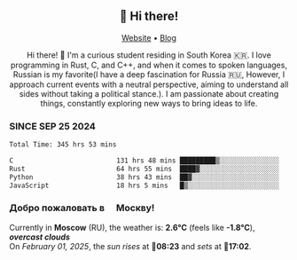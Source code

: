 <h2 align="center">👋 Hi there!</h2>
<p align="center">
  <a href="https://urdekcah.ru">Website</a> •
  <a href="https://urdekcah.blog">Blog</a>
</p>

<p align="center">
  Hi there! 👋 I'm a curious student residing in South Korea 🇰🇷. I love programming in Rust, C, and C++, and when it comes to spoken languages, Russian is my favorite(I have a deep fascination for Russia 🇷🇺, However, I approach current events with a neutral perspective, aiming to understand all sides without taking a political stance.). I am passionate about creating things, constantly exploring new ways to bring ideas to life.
</p>

### SINCE SEP 25 2024
<!--START_SECTION:waka-->
<!--LAST_WAKA_UPDATE:2025-01-31 18:27:20-->
```txt
Total Time: 345 hrs 53 mins

C                          131 hrs 48 mins █████████▒░░░░░░░░░░░░░░░   37.12 %
Rust                       64 hrs 55 mins  ████▓░░░░░░░░░░░░░░░░░░░░   18.28 %
Python                     38 hrs 43 mins  ██▓░░░░░░░░░░░░░░░░░░░░░░   10.90 %
JavaScript                 18 hrs 5 mins   █▒░░░░░░░░░░░░░░░░░░░░░░░   05.10 %
```
<!--END_SECTION:waka-->

<h3>Добро пожаловать в <img src="https://cdn-icons-png.flaticon.com/512/197/197408.png" width="13"/> Москву!</h3>

<!--START_SECTION:weather:moscow-->
<!--LAST_WEATHER_UPDATE:2025-02-01 03:24:33-->
Currently in **Moscow** (RU), the weather is: **2.6°C** (feels like **-1.8°C**), ***overcast clouds***<br/>
On *February 01, 2025*, the *sun rises* at 🌅**08:23** and *sets* at 🌇**17:02**.
<!--END_SECTION:weather-->
